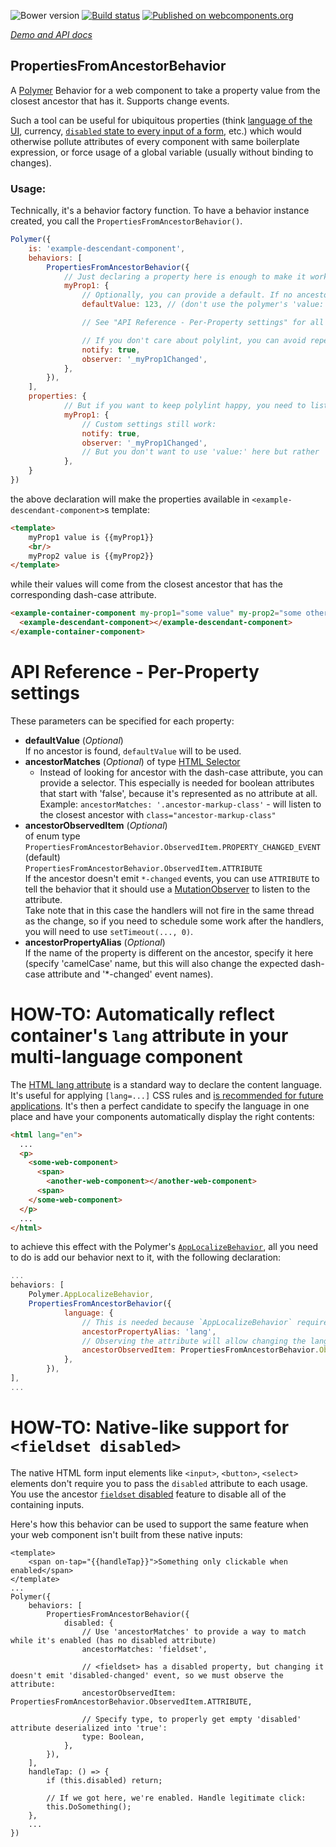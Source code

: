 ![Bower version](https://img.shields.io/bower/v/properties-from-ancestor-behavior.svg)
[![Build status](https://travis-ci.org/AqoviaElements/properties-from-ancestor-behavior.svg?branch=master)](https://travis-ci.org/AqoviaElements/properties-from-ancestor-behavior)
[![Published on webcomponents.org](https://img.shields.io/badge/webcomponents.org-published-blue.svg)](https://www.webcomponents.org/element/AqoviaElements/properties-from-ancestor-behavior)

_[Demo and API docs](https://www.webcomponents.org/element/AqoviaElements/properties-from-ancestor-behavior)_

<!--
```
<custom-element-demo>
  <template>
    <script src="../webcomponentsjs/webcomponents-lite.js"></script>
    <link rel="import" href="./demo/example-ancestor-component.html">
    <link rel="import" href="./demo/example-descendant-component.html">
    <style>
      papyrus-details { font-family: Roboto; background-color: #ddd; padding: 1em; border-radius: 4px; } 
      summary { font-size: 120%; font-weight: bold; }
    </style>
    <next-code-block></next-code-block>
  </template>
</custom-element-demo>
```
```html
    <example-ancestor-component my-prop1="Initial Value" my-prop2="Initial Value">
        <div>
            <example-descendant-component></example-descendant-component>
        </div>
        <div>
            <example-descendant-component></example-descendant-component>
        </div>
    </example-ancestor-component>
```
-->


## PropertiesFromAncestorBehavior

A <a href="https://www.polymer-project.org" target="_blank">Polymer</a> Behavior for a web component to take a property value from the closest ancestor that has it. Supports change events.

Such a tool can be useful for ubiquitous properties (think [language of the UI](#html-lang), currency, [`disabled` state to every input of a form](#how-to-native-like-support-for-fieldset-disabled), etc.) which would otherwise pollute attributes of every component with same boilerplate expression, or force usage of a global variable (usually without binding to changes).

### Usage:

Technically, it's a behavior factory function. To have a behavior instance created, you call the `PropertiesFromAncestorBehavior()`.
```JavaScript
Polymer({
    is: 'example-descendant-component',
    behaviors: [
        PropertiesFromAncestorBehavior({
            // Just declaring a property here is enough to make it work.
            myProp1: {
                // Optionally, you can provide a default. If no ancestor is found, `defaultValue` will to be used:
                defaultValue: 123, // (don't use the polymer's 'value:' for this though, because it may cause double initialization - once with such value, once with the value from ancestor (if they're different). That's because we can only reach the ancestor on 'attached', which happens after defaults get applied.

                // See "API Reference - Per-Property settings" for all available options

                // If you don't care about polylint, you can avoid repetition and just put here all other property settings. They get passed to declaration of this property on the element:
                notify: true,
                observer: '_myProp1Changed',
            },
        }),
    ],
    properties: {
            // But if you want to keep polylint happy, you need to list the property here too:
            myProp1: {
                // Custom settings still work:
                notify: true,
                observer: '_myProp1Changed',
                // But you don't want to use 'value:' here but rather 'defaultValue:' above. See comment there for 'why'.
            },
    }
})
```

the above declaration will make the properties available in `<example-descendant-component>`s template:
```HTML
<template>
    myProp1 value is {{myProp1}}
    <br/>
    myProp2 value is {{myProp2}}
</template>
```

while their values will come from the closest ancestor that has the corresponding dash-case attribute.
```HTML
<example-container-component my-prop1="some value" my-prop2="some other value"><!-- Container can also be a simple HTML <div>. As long as it has the attributes. These attributes are a requirement to discover the ancestor. If the element also has matching properties, they instead will be taken and their changes listened to. -->
  <example-descendant-component></example-descendant-component>
</example-container-component>
```

# API Reference - Per-Property settings #
These parameters can be specified for each property:
- **defaultValue** (_Optional_)  
  If no ancestor is found, `defaultValue` will to be used.  
- **ancestorMatches** (_Optional_)
  of type <a href="ttps://www.w3.org/TR/selectors4/" target="_blank">HTML Selector</a>  
  - Instead of looking for ancestor with the dash-case attribute, you can provide a selector. This especially is needed for boolean attributes that start with 'false', because it's represented as no attribute at all.
  Example:
    `ancestorMatches: '.ancestor-markup-class'` - will listen to the closest ancestor with `class="ancestor-markup-class"`
- **ancestorObservedItem** (_Optional_)  
  of enum type  
    `PropertiesFromAncestorBehavior.ObservedItem.PROPERTY_CHANGED_EVENT` (default)  
    `PropertiesFromAncestorBehavior.ObservedItem.ATTRIBUTE`  
  If the ancestor doesn't emit `*-changed` events, you can use `ATTRIBUTE` to tell the behavior that it should use a <a href="https://developer.mozilla.org/en/docs/Web/API/MutationObserver" target="_blank">MutationObserver</a> to listen to the attribute.  
  Take note that in this case the handlers will not fire in the same thread as the change, so if you need to schedule some work after the handlers, you will need to use `setTimeout(..., 0)`.
- **ancestorPropertyAlias** (_Optional_)  
  If the name of the property is different on the ancestor, specify it here (specify 'camelCase' name, but this will also change the expected dash-case attribute and '*-changed' event names).  

# <a id="html-lang"></a>HOW-TO: Automatically reflect container's `lang` attribute in your multi-language component
The <a href="https://developer.mozilla.org/en-US/docs/Web/HTML/Global_attributes/lang" target="_blank">HTML lang attribute</a> is a standard way to declare the content language. It's useful for applying `[lang=...]` CSS rules and <a href="https://www.w3.org/International/questions/qa-lang-why" target="_blank">is recommended for future applications</a>.
It's then a perfect candidate to specify the language in one place and have your components automatically display the right contents:
```HTML
<html lang="en">
  ...
  <p>
    <some-web-component>
      <span>
        <another-web-component></another-web-component>
      <span>
    </some-web-component>
  </p>
  ...
</html>
```
to achieve this effect with the Polymer's <a href="https://github.com/PolymerElements/app-localize-behavior" target="_blank">`AppLocalizeBehavior`</a>, all you need to do is add our behavior next to it, with the following declaration:

```JavaScript
...
behaviors: [
    Polymer.AppLocalizeBehavior,
    PropertiesFromAncestorBehavior({
            language: {
                // This is needed because `AppLocalizeBehavior` requires `language` for the name - see also https://github.com/PolymerElements/app-localize-behavior/issues/98
                ancestorPropertyAlias: 'lang',
                // Observing the attribute will allow changing the language and seeing immediate effect:
                ancestorObservedItem: PropertiesFromAncestorBehavior.ObservedItem.ATTRIBUTE,
            },
        }),
],
...
```

# HOW-TO: Native-like support for `<fieldset disabled>`
The native HTML form input elements like `<input>`, `<button>`, `<select>` elements don't require you to pass the `disabled` attribute to each usage. You use the ancestor <a href="https://html.spec.whatwg.org/multipage/form-elements.html#attr-fieldset-disabled" target="_blank">`fieldset` disabled</a> feature to disable all of the containing inputs.

Here's how this behavior can be used to support the same feature when your web component isn't built from these native inputs:
```
<template>
    <span on-tap="{{handleTap}}">Something only clickable when enabled</span>
</template>
...
Polymer({
    behaviors: [
        PropertiesFromAncestorBehavior({
            disabled: {
                // Use 'ancestorMatches' to provide a way to match while it's enabled (has no disabled attribute)
                ancestorMatches: 'fieldset',

                // <fieldset> has a disabled property, but changing it doesn't emit 'disabled-changed' event, so we must observe the attribute:
                ancestorObservedItem: PropertiesFromAncestorBehavior.ObservedItem.ATTRIBUTE,

                // Specify type, to properly get empty 'disabled' attribute deserialized into 'true':
                type: Boolean,
            },
        }),
    ],
    handleTap: () => {
        if (this.disabled) return;
    
        // If we got here, we're enabled. Handle legitimate click:
        this.DoSomething();
    },
    ...
})
```
